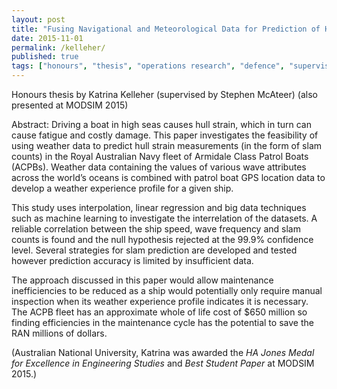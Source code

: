 ```yaml
---
layout: post
title: "Fusing Navigational and Meteorological Data for Prediction of Hull Slamming in Navy Patrol Boats"
date: 2015-11-01
permalink: /kelleher/
published: true
tags: ["honours", "thesis", "operations research", "defence", "supervision", "publication", ]
---
```


Honours thesis by Katrina Kelleher (supervised by Stephen McAteer) (also presented at MODSIM 2015)

Abstract:
Driving a boat in high seas causes hull strain, which in turn can cause fatigue and costly damage. This paper investigates the feasibility of using weather data to predict hull strain measurements (in the form of slam counts) in the Royal Australian Navy fleet of Armidale Class Patrol Boats (ACPBs). Weather data containing the values of various wave attributes across the world’s oceans is combined with patrol boat GPS location data to develop a weather experience profile for a given ship.

This study uses interpolation, linear regression and big data techniques such as machine learning to investigate the interrelation of the datasets. A reliable correlation between the ship speed, wave frequency and slam counts is found and the null hypothesis rejected at the 99.9% confidence level. Several strategies for slam prediction are developed and tested however prediction accuracy is limited by insufficient data.

The approach discussed in this paper would allow maintenance inefficiencies to be reduced as a ship would potentially only require manual inspection when its weather experience profile indicates it is necessary. The ACPB fleet has an approximate whole of life cost of $650 million so finding efficiencies in the maintenance cycle has the potential to save the RAN millions of dollars.

(Australian National University, Katrina was awarded the *HA Jones Medal for Excellence in Engineering Studies* and *Best Student Paper* at MODSIM 2015.)

